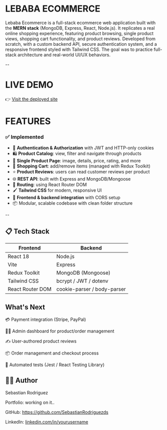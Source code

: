 # LEBABA ECOMMERCE
Lebaba Ecommerce is a full-stack ecommerce web application built with the **MERN stack** (MongoDB, Express, React, Node.js). It replicates a real online shopping experience, featuring product browsing, single product views, shopping cart functionality, and product reviews. Developed from scratch, with a custom backend API, secure authentication system, and a responsive frontend styled with Tailwind CSS. The goal was to practice full-stack architecture and real-world UI/UX behaviors.

--
# LIVE DEMO 
👉 [Visit the deployed site](https://ecommerce-full-lbb.netlify.app/)

# FEATURES
### ✅ Implemented
- 🔐 **Authentication & Authorization** with JWT and HTTP-only cookies
- 🛍️ **Product Catalog**: view, filter and navigate through products
- 📄 **Single Product Page**: image, details, price, rating, and more
- 🛒 **Shopping Cart**: add/remove items (managed with Redux Toolkit)
- ⭐ **Product Reviews**: users can read customer reviews per product
- 🌐 **REST API**: built with Express and MongoDB/Mongoose
- 🧭 **Routing**: using React Router DOM
- 🖌️ **Tailwind CSS** for modern, responsive UI
- 🔄 **Frontend & backend integration** with CORS setup
- 📦 Modular, scalable codebase with clean folder structure

--
## 📋 Tech Stack

| Frontend | Backend |
|----------|---------|
| React 18 | Node.js |
| Vite     | Express |
| Redux Toolkit | MongoDB (Mongoose) |
| Tailwind CSS | bcrypt / JWT / dotenv |
| React Router DOM | cookie-parser / body-parser |

## What's Next

💳 Payment integration (Stripe, PayPal)

🧑‍💼 Admin dashboard for product/order management

✍️ User-authored product reviews

📦 Order management and checkout process

🧪 Automated tests (Jest / React Testing Library)

## 👨‍💻 Author

Sebastian Rodriguez

Portfolio: working on it..

GitHub: https://github.com/SebastianRodriguezds

LinkedIn: [linkedin.com/in/yourusername](https://www.linkedin.com/in/sebastianrodriguezds/)